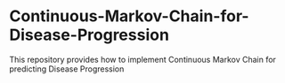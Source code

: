 # Continuous-Markov-Chain-for-Disease-Progression
This repository provides how to implement Continuous Markov Chain for predicting Disease Progression
